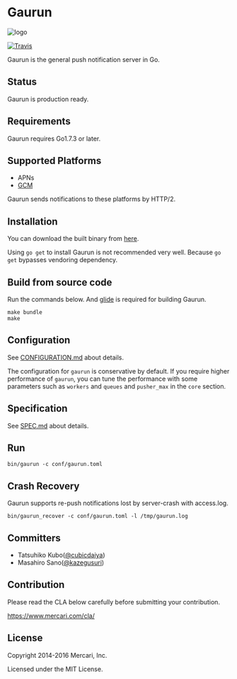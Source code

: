# Gaurun

![logo](https://raw.githubusercontent.com/mercari/gaurun/master/img/logo.png)

[![Travis](https://img.shields.io/travis/mercari/gaurun.svg?style=flat-square)](https://travis-ci.org/mercari/gaurun)
  

Gaurun is the general push notification server in Go.

## Status

Gaurun is production ready.

## Requirements

Gaurun requires Go1.7.3 or later.

## Supported Platforms

 * APNs
 * [GCM](https://developers.google.com/cloud-messaging/)

Gaurun sends notifications to these platforms by HTTP/2.

## Installation

You can download the built binary from [here](https://github.com/mercari/gaurun/releases).


Using `go get` to install Gaurun is not recommended very well. Because `go get` bypasses vendoring dependency.

## Build from source code

Run the commands below. And [glide](https://github.com/Masterminds/glide) is required for building Gaurun.

```
make bundle
make
```

## Configuration

See [CONFIGURATION.md](https://github.com/mercari/gaurun/blob/master/CONFIGURATION.md) about details.

The configuration for `gaurun` is conservative by default.
If you require higher performance of `gaurun`, you can tune the performance with some parameters such as `workers` and `queues` and `pusher_max` in the `core` section.

## Specification

See [SPEC.md](https://github.com/mercari/gaurun/blob/master/SPEC.md) about details.

## Run

```
bin/gaurun -c conf/gaurun.toml
```

## Crash Recovery

Gaurun supports re-push notifications lost by server-crash with access.log.

```
bin/gaurun_recover -c conf/gaurun.toml -l /tmp/gaurun.log
```

## Committers

 * Tatsuhiko Kubo([@cubicdaiya](https://github.com/cubicdaiya))
 * Masahiro Sano([@kazegusuri](https://github.com/kazegusuri))

## Contribution

Please read the CLA below carefully before submitting your contribution.

https://www.mercari.com/cla/

## License

Copyright 2014-2016 Mercari, Inc.


Licensed under the MIT License.
